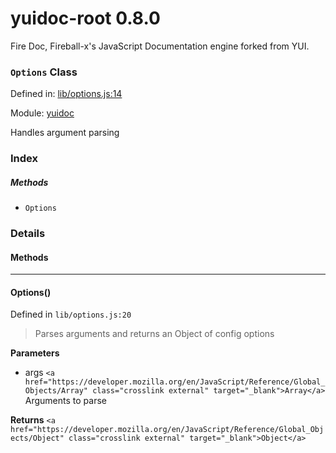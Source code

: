 
# yuidoc-root 0.8.0

Fire Doc, Fireball-x&#x27;s JavaScript Documentation engine forked from YUI.

### `Options` Class


Defined in: [lib/options.js:14](../files/lib/options.js.js)

Module: [yuidoc](../modules/yuidoc.md)




Handles argument parsing

### Index



##### Methods


  - `Options`





### Details




<!-- Method Block -->
#### Methods



--------------------------
#### Options() 

Defined in `lib/options.js:20`



> Parses arguments and returns an Object of config options

**Parameters**
- args `<a href="https://developer.mozilla.org/en/JavaScript/Reference/Global_Objects/Array" class="crosslink external" target="_blank">Array</a>` Arguments to parse

**Returns**
`<a href="https://developer.mozilla.org/en/JavaScript/Reference/Global_Objects/Object" class="crosslink external" target="_blank">Object</a>` 




